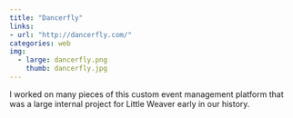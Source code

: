 ```yaml
---
title: "Dancerfly"
links:
- url: "http://dancerfly.com/"
categories: web
img:
  - large: dancerfly.png
    thumb: dancerfly.jpg
---
```


I worked on many pieces of this custom event management platform that was a large internal project for Little Weaver early in our history.
